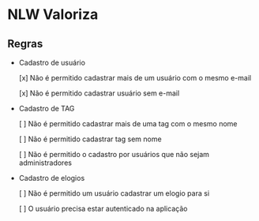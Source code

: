 # NLW Valoriza


## Regras

- Cadastro de usuário
  
  [x] Não é permitido cadastrar mais de um usuário com o mesmo e-mail

  [x] Não é permitido cadastrar usuário sem e-mail



- Cadastro de TAG
  
  [ ] Não é permitido cadastrar mais de uma tag com o mesmo nome

  [ ] Não é permitido cadastrar tag sem nome

  [ ] Não é permitido o cadastro por usuários que não sejam administradores



- Cadastro de elogios
  
  [ ] Não é permitido um usuário cadastrar um elogio para si

  [ ] O usuário precisa estar autenticado na aplicação
